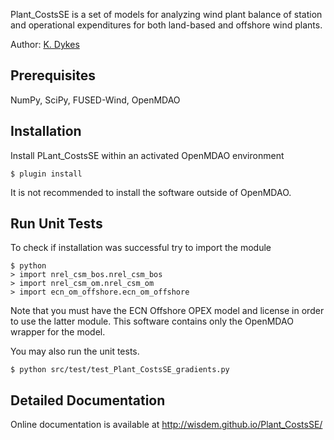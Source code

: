 Plant_CostsSE is a set of models for analyzing wind plant balance of station and operational expenditures for both land-based and offshore wind plants.

Author: [K. Dykes](mailto:katherine.dykes@nrel.gov)

## Prerequisites

NumPy, SciPy, FUSED-Wind, OpenMDAO

## Installation

Install PLant_CostsSE within an activated OpenMDAO environment

	$ plugin install

It is not recommended to install the software outside of OpenMDAO.

## Run Unit Tests

To check if installation was successful try to import the module

	$ python
	> import nrel_csm_bos.nrel_csm_bos
	> import nrel_csm_om.nrel_csm_om
	> import ecn_om_offshore.ecn_om_offshore

Note that you must have the ECN Offshore OPEX model and license in order to use the latter module.  This software contains only the OpenMDAO wrapper for the model.

You may also run the unit tests.

	$ python src/test/test_Plant_CostsSE_gradients.py

## Detailed Documentation

Online documentation is available at <http://wisdem.github.io/Plant_CostsSE/>